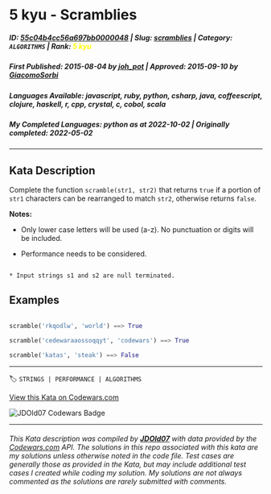 # 5 kyu - Scramblies

##### **ID**: [55c04b4cc56a697bb0000048](https://www.codewars.com/kata/55c04b4cc56a697bb0000048) | **Slug**: [scramblies](https://www.codewars.com/kata/55c04b4cc56a697bb0000048) | **Category**: `ALGORITHMS` | **Rank**: <span style="color:yellow">5 kyu</span>

##### **First Published**: 2015-08-04 ***by*** [joh_pot](https://www.codewars.com/users/joh_pot) | **Approved**: 2015-09-10 ***by*** [GiacomoSorbi](https://www.codewars.com/users/GiacomoSorbi)

##### **Languages Available**: javascript, ruby, python, csharp, java, coffeescript, clojure, haskell, r, cpp, crystal, c, cobol, scala

##### **My Completed Languages**: python ***as at*** 2022-10-02 | **Originally completed**: 2022-05-02

---

## Kata Description


Complete the  function `scramble(str1, str2)` that returns `true` if a portion of ```str1``` characters can be rearranged to match ```str2```, otherwise returns ```false```.



**Notes:**

* Only lower case letters will be used (a-z). No punctuation or digits will be included.

* Performance needs to be considered.



```if:c

* Input strings s1 and s2 are null terminated.

```



## Examples



```python

scramble('rkqodlw', 'world') ==> True

scramble('cedewaraaossoqqyt', 'codewars') ==> True

scramble('katas', 'steak') ==> False

```



---


🏷 `STRINGS | PERFORMANCE | ALGORITHMS`


[View this Kata on Codewars.com](https://www.codewars.com/kata/55c04b4cc56a697bb0000048)

![](https://www.codewars.com/users/jdold07/badges/large "JDOld07 Codewars Badge")

---

###### *This Kata description was compiled by [**JDOld07**](https://tpstech.dev) with data provided by the [Codewars.com](https://www.codewars.com) API.  The solutions in this repo associated with this kata are my solutions unless otherwise noted in the code file.  Test cases are generally those as provided in the Kata, but may include additional test cases I created while coding my solution.  My solutions are not always commented as the solutions are rarely submitted with comments.*

